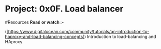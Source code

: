 # Project: 0x0F. Load balancer

#Resources
**Read or watch :-**

([https://www.digitalocean.com/community/tutorials/an-introduction-to-haproxy-and-load-balancing-concepts]) Introduction to load-balancing and HAproxy
